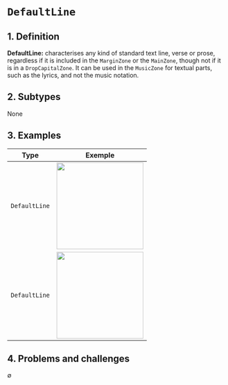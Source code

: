 # `DefaultLine`

## 1. Definition

**DefaultLine:** characterises any kind of standard text line, verse or prose, regardless if it is included in the `MarginZone` or the `MainZone`, though not if it is in a `DropCapitalZone`. It can be used in the `MusicZone` for textual parts, such as the lyrics, and not the music notation.

## 2. Subtypes

None

## 3. Examples

| Type | Exemple |
|------|---------|
| `DefaultLine` | <img src="btv1b8601519p_f144.jpg" width="200px">  |
| `DefaultLine` | <img src="btv1b84259980_f47.jpg" width="200px">  |

## 4. Problems and challenges

∅